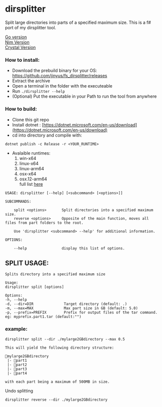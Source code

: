 # dirsplitter
Split large directories into parts of a specified maximum size. This is a f# port of my dirsplitter tool.

[Go version](https://github.com/jinyus/dirsplitter)<br>
[Nim Version](https://github.com/jinyus/nim_dirsplitter)<br>
[Crystal Version](https://github.com/jinyus/cr_dirsplitter)

### How to install:
- Download the prebuild binary for your OS: https://github.com/jinyus/fs_dirsplitter/releases
- Extract the archive
- Open a terminal in the folder with the executeable
- Run  ```./dirsplitter --help```
- (Optional) Put the executable in your Path to run the tool from anywhere


### How to build:  
- Clone this git repo  
- Install dotnet : [https://dotnet.microsoft.com/en-us/download](https://dotnet.microsoft.com/en-us/download)
- cd into directory and compile with: 
```
dotnet publish -c Release -r <YOUR_RUNTIME>
```
- Avalaible runtimes:
    1. win-x64
    2. linux-x64
    3. linux-arm64
    4. osx-x64
    5. osx.12-arm64<br>
    full list [here](https://docs.microsoft.com/en-us/dotnet/core/rid-catalog#windows-rids)


```text
USAGE: dirsplitter [--help] [<subcommand> [<options>]]

SUBCOMMANDS:

    split <options>       Split directories into a specified maximum size.
    reverse <options>     Opposite of the main function, moves all files from part folders to the root.

    Use 'dirsplitter <subcommand> --help' for additional information.

OPTIONS:

    --help                display this list of options.
  ```
  ## SPLIT USAGE:
  
  ```text
  Splits directory into a specified maximum size

Usage:
  dirsplitter split [options] 

Options:
  -h, --help
  -d, --dir=DIR              Target directory (default: .)
  -m, --max=MAX              Max part size in GB (default: 5.0)
  -p, --prefix=PREFIX        Prefix for output files of the tar command. eg: myprefix.part1.tar (default:"")
 ```
  
### example: 
```text
dirsplitter split --dir ./mylarge2GBdirectory --max 0.5

This will yield the following directory structure:

📂mylarge2GBdirectory
 |- 📂part1
 |- 📂part2
 |- 📂part3
 |- 📂part4

with each part being a maximum of 500MB in size.
```
Undo splitting
```
dirsplitter reverse --dir ./mylarge2GBdirectory

```
